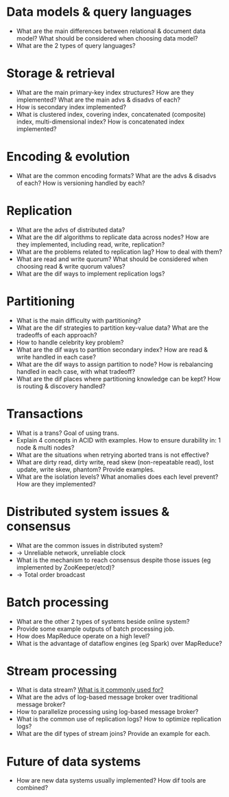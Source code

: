 # Data models & query languages
- What are the main differences between relational & document data model? What should be considered when choosing data model?
- What are the 2 types of query languages?

# Storage & retrieval
- What are the main primary-key index structures? How are they implemented? What are the main advs & disadvs of each?
- How is secondary index implemented?
- What is clustered index, covering index, concatenated (composite) index, multi-dimensional index?
How is concatenated index implemented?

# Encoding & evolution
- What are the common encoding formats? What are the advs & disadvs of each? How is versioning handled by each?

# Replication
- What are the advs of distributed data?
- What are the dif algorithms to replicate data across nodes? How are they implemented, including read, write, replication?
- What are the problems related to replication lag? How to deal with them?
- What are read and write quorum? What should be considered when choosing read & write quorum values?
- What are the dif ways to implement replication logs?

# Partitioning
- What is the main difficulty with partitioning?
- What are the dif strategies to partition key-value data? What are the tradeoffs of each approach?
- How to handle celebrity key problem?
- What are the dif ways to partition secondary index? How are read & write handled in each case?
- What are the dif ways to assign partition to node? How is rebalancing handled in each case, with what tradeoff?
- What are the dif places where partitioning knowledge can be kept? How is routing & discovery handled?

# Transactions
- What is a trans? Goal of using trans.
- Explain 4 concepts in ACID with examples. How to ensure durability in: 1 node & multi nodes?
- What are the situations when retrying aborted trans is not effective?
- What are dirty read, dirty write, read skew (non-repeatable read), lost update, write skew, phantom? Provide examples.
- What are the isolation levels? What anomalies does each level prevent? How are they implemented?

# Distributed system issues & consensus
- What are the common issues in distributed system?
- -> Unreliable network, unreliable clock
- What is the mechanism to reach consensus despite those issues (eg implemented by ZooKeeper/etcd)?
- -> Total order broadcast

# Batch processing
- What are the other 2 types of systems beside online system?
- Provide some example outputs of batch processing job.
- How does MapReduce operate on a high level?
- What is the advantage of dataflow engines (eg Spark) over MapReduce?

# Stream processing
- What is data stream? [What is it commonly used for?](./11-stream-processing.md#113-processing-streams)
- What are the advs of log-based message broker over traditional message broker?
- How to parallelize processing using log-based message broker?
- What is the common use of replication logs? How to optimize replication logs?
- What are the dif types of stream joins? Provide an example for each.

# Future of data systems
- How are new data systems usually implemented? How dif tools are combined?